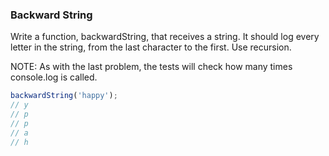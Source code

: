 ### Backward String

Write a function, backwardString, that receives a string. It should log every
letter in the string, from the last character to the first. Use recursion.

NOTE: As with the last problem, the tests will check how many times console.log
is called.

```javascript
backwardString('happy');
// y
// p
// p
// a
// h
```
